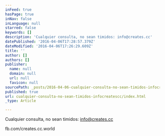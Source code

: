 ```yaml
---
inFeed: true
hasPage: true
inNav: false
inLanguage: null
starred: false
keywords: []
description: 'Cualquier consulta, no sean timidos: info@creates.cc'
datePublished: '2016-04-06T17:28:57.379Z'
dateModified: '2016-04-06T17:26:29.609Z'
title: ''
author: []
authors: []
publisher:
  name: null
  domain: null
  url: null
  favicon: null
sourcePath: _posts/2016-04-06-cualquier-consulta-no-sean-timidos-infocreatescc.md
published: true
url: cualquier-consulta-no-sean-timidos-infocreatescc/index.html
_type: Article

---
```

Cualquier consulta, no sean timidos: [info@creates.cc][0]

fb.com/creates.cc.world

[0]: null